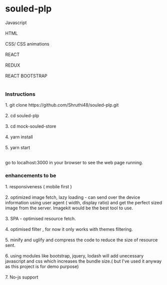 # souled-plp
Javascript<br></br>
HTML<br></br>
CSS/ CSS animations<br></br>
REACT<br></br>
REDUX<br></br>
REACT BOOTSTRAP<br></br>

<h3>Instructions </h3>
1. git clone https://github.com/Shruthi48/souled-plp.git<br></br>
2. cd souled-plp<br></br>
3. cd mock-souled-store<br></br>
4. yarn install<br></br>
5. yarn start<br></br>

<p>go to localhost:3000 in your browser to see the web page running.</p>

<h3>enhancements to be</h3>
1. responsiveness ( mobile first )<br></br>
2. optimized image fetch, lazy loading - can send over the device information using user agent ( width, display ratio) and get the perfect sized image from the server. Imagekit would be the best tool to use.<br></br>
3. SPA - optimised resource fetch.<br></br>
4. optimised filter , for now it only works with themes filtering.<br></br>
5. minify and uglify and compress the code to reduce the size of resource sent.<br></br>
6. using modules like bootstrap, jquery, lodash will add unecessary javascript and css which increases the bundle size.( but I've used it anyway as this project is for demo purpose)<br></br>
7. No-js support<br></br>
